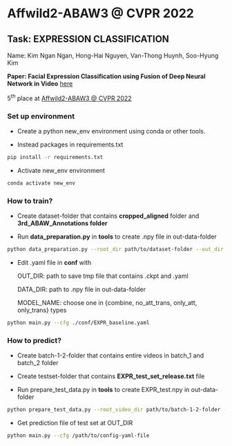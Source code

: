 
#  Affwild2-ABAW3 @ CVPR 2022
## Task: EXPRESSION CLASSIFICATION

Name: Kim Ngan Ngan, Hong-Hai Nguyen, Van-Thong Huynh, Soo-Hyung Kim

**Paper: Facial Expression Classification using Fusion of Deep Neural Network in Video** [here](https://openaccess.thecvf.com/content/CVPR2022W/ABAW/papers/Phan_Facial_Expression_Classification_Using_Fusion_of_Deep_Neural_Network_in_CVPRW_2022_paper.pdf)

$5^{th}$ place at [Affwild2-ABAW3 @ CVPR 2022](https://ibug.doc.ic.ac.uk/resources/cvpr-2022-3rd-abaw/)


### Set up environment
+ Create a python new_env environment using conda or other tools.

+ Instead packages in requirements.txt
```bash
pip install -r requirements.txt
```
+ Activate new_env environment
```bash
conda activate new_env
```
### How to train?
+  Create dataset-folder that contains **cropped_aligned** folder and **3rd_ABAW_Annotations folder**

+  Run **data_preparation.py** in **tools** to create .npy file in out-data-folder
```bash
python data_preparation.py --root_dir path/to/dataset-folder --out_dir path/to/out-data-folder
```
+  Edit .yaml file in **conf** with

    OUT_DIR: path to save tmp file that contains .ckpt and .yaml

    DATA_DIR: path to .npy file in out-data-folder

    MODEL_NAME: choose one in {combine, no_att_trans, only_att, only_trans} types
```bash
python main.py --cfg ./conf/EXPR_baseline.yaml
```

### How to predict?

+  Create batch-1-2-folder that contains entire videos in batch_1 and batch_2 folder

+  Create testset-folder that contains **EXPR_test_set_release.txt** file

+  Run prepare_test_data.py in **tools** to create EXPR_test.npy in out-data-folder
```bash
python prepare_test_data.py --root_video_dir path/to/batch-1-2-folder --dataset_dir path/to/out-data-folder
```
+  Get prediction file of test set at OUT_DIR
```bash
python main.py --cfg /path/to/config-yaml-file
```

